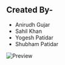 ## Created By-
- Anirudh Gujar
- Sahil Khan
- Yogesh Patidar
- Shubham Patidar

![Preview](netflix-preview.png?raw=true)
